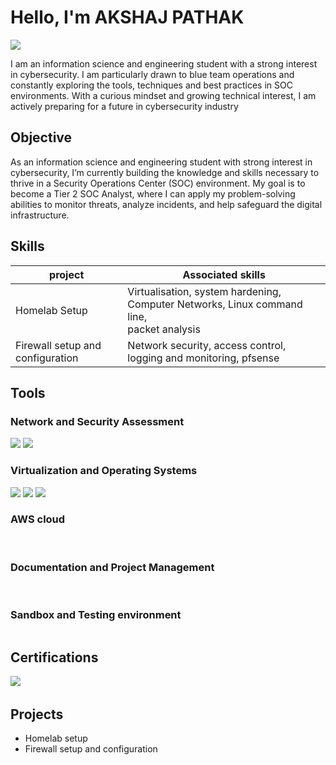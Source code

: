 # Hello, I'm AKSHAJ PATHAK
<a href="https://linkedin.com"><img src="https://img.shields.io/badge/-LinkedIn-0072b1?&style=for-the-badge&logo=linkedin&logoColor=white" /></a>

I am an information science and engineering student with a strong interest in cybersecurity. I am particularly drawn to blue team operations and constantly exploring the tools, techniques and best practices in SOC environments. With a curious mindset and growing technical interest, I am actively preparing for a future in cybersecurity industry

## Objective

As an information science and engineering student with strong interest in cybersecurity, I’m currently building the knowledge and skills necessary to thrive in a Security Operations Center (SOC) environment. My goal is to become a Tier 2 SOC Analyst, where I can apply my problem-solving abilities to monitor threats, analyze incidents, and help safeguard the digital infrastructure.

## Skills

|project                          |Associated skills                                                            |
|---------------------------------|-----------------------------------------------------------------------------|
|Homelab Setup                    |Virtualisation, system hardening, Computer Networks, Linux command line, <br>packet analysis |
|Firewall setup and configuration |Network security, access control, logging and monitoring, pfsense|

## Tools

### Network and Security Assessment
<div>
    <img src="https://img.shields.io/badge/NATNetwork-darkred?style=for-the-badge&logoSize=medium" />
    <img src="https://img.shields.io/badge/pfSense-Firewall?style=for-the-badge&color=teal" />
    <img src="" />
    <img src="" />
    <img src="" />
</div>

### Virtualization and Operating Systems
<div>
    <img src="https://img.shields.io/badge/VirtualBox-darkblue?style=for-the-badge&logoSize=medium" />
    <img src="https://img.shields.io/badge/Ubuntu-orange?style=for-the-badge&logoSize=medium" />
    <img src="https://img.shields.io/badge/KaliLinux-blue?style=for-the-badge&logoSize=medium" />

</div>

### AWS cloud
<div>
    <img src="" />
    <img src="" />
</div>

### Documentation and Project Management
<div>
    <img src="" />
    <img src="" />
</div>

### Sandbox and Testing environment 
<div>
    <img src="" />
</div>

## Certifications
<div>
<img src="https://img.shields.io/badge/NetworkBasics-black?style=for-the-badge&logo=Cybrary&logoSize=medium" />
<img src="" />
</div>

## Projects
- Homelab setup
- Firewall setup and configuration

